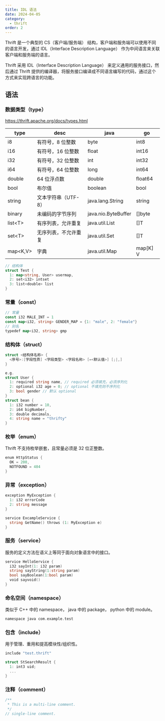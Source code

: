 ```yaml
---
title: IDL 语法
date: 2024-04-05
category:
  - thrift
order: 2
---
```


Thrift 是一个典型的 CS（客户端/服务端） 结构，客户端和服务端可以使用不同的语言开发，通过 IDL（Interface Description Language） 作为中间语言来关联客户端和服务端的语言。

Thrift 采用 IDL（Interface Description Language） 来定义通用的服务接口，然后通过 Thrift 提供的编译器，将服务接口编译成不同语言编写的代码，通过这个方式来实现跨语言的功能。

<!-- more -->

## 语法

### 数据类型（type）

<https://thrift.apache.org/docs/types.html>

| type       | desc                 | java                | go       |
| ---------- | -------------------- | ------------------- | -------- |
| i8         | 有符号，8 位整数     | byte                | int8     |
| i16        | 有符号，16 位整数    | float               | int16    |
| i32        | 有符号，32 位整数    | int                 | int32    |
| i64        | 有符号，64 位整数    | long                | int64    |
| double     | 64 位浮点数          | double              | float64  |
| bool       | 布尔值               | boolean             | bool     |
| string     | 文本字符串（UTF-8）  | java.lang.String    | string   |
| binary     | 未编码的字节序列     | java.nio.ByteBuffer | []byte   |
| list\<T\>  | 有序列表，允许重复   | java.util.List      | []T      |
| set\<T\>   | 无序列表，不允许重复 | java.util.Set       | []T      |
| map\<K,V\> | 字典                 | java.util.Map       | map[K] V |

```go
// 结构体
struct Test {
  1: map<string, User> usermap,
  2: set<i32> intset
  3: list<double> list
}
```

### 常量（const）

```go
// 常量
const i32 MALE_INT = 1
const map<i32, string> GENDER_MAP = {1: "male", 2: "female"}
// 别名
typedef map<i32, string> gmp
```

### 结构体（struct）

```go
struct <结构体名称> {
  <序号>:[字段性质] <字段类型> <字段名称> [=<默认值>] [;|,]
}

e.g.
struct User {
  1: required string name, // required 必须填充，必须序列化
  2: optional i32 age = 0; // optional 不填充则不序列化
  3: bool gender // 默认 optional
}
struct bean {
  1: i32 number = 10,
  2: i64 bigNumber,
  3: double decimals,
  4: string name = "thrifty"
}
```

### 枚举（enum）

Thrift 不支持枚举嵌套，且常量必须是 32 位正整数。

```go
enum HttpStatus {
  OK = 200,
  NOTFOUND = 404
}
```

### 异常（exception）

```go
exception MyException {
  1: i32 errorCode
  2: string message
}

service ExcampleService {
  string GetName() throws (1: MyException e)
}
```

### 服务（service）

服务的定义方法在语义上等同于面向对象语言中的接口。

```go
service HelloService {
  i32 sayInt(1: i32 param)
  string sayString(1:string param)
  bool sayBoolean(1:bool param)
  void sayvoid()
}
```

### 命名空间（namespace）

类似于 C++ 中的 namespace， java 中的 package， python 中的 module。

```go
namespace java com.example.test
```

### 包含（include）

用于管理、重用和提高模块性/组织性。

```go
include "test.thrift"

struct StSearchResult {
  1: int3 uid;
  ...
}
```

### 注释（comment）

```go
/**
 * This is a multi-line comment.
 */
// single-line comment.
```
